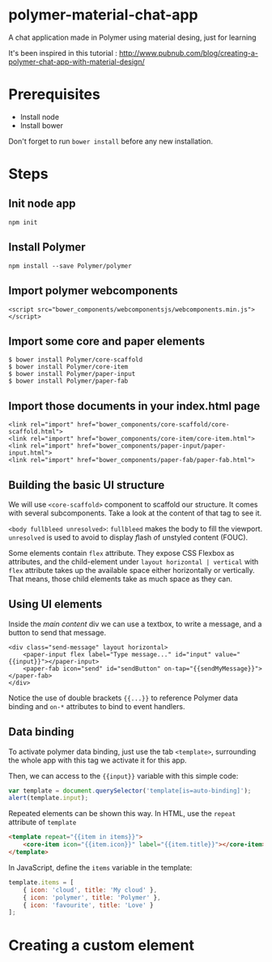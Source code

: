 # polymer-material-chat-app

A chat application made in Polymer using material desing, just for learning

It's been inspired in this tutorial : http://www.pubnub.com/blog/creating-a-polymer-chat-app-with-material-design/

# Prerequisites

- Install node
- Install bower

Don't forget to run `bower install` before any new installation.

# Steps

## Init node app

    npm init

## Install Polymer

    npm install --save Polymer/polymer

## Import polymer webcomponents

    <script src="bower_components/webcomponentsjs/webcomponents.min.js"></script>

## Import some core and paper elements

    $ bower install Polymer/core-scaffold
    $ bower install Polymer/core-item
    $ bower install Polymer/paper-input
    $ bower install Polymer/paper-fab

## Import those documents in your index.html page

    <link rel="import" href="bower_components/core-scaffold/core-scaffold.html">
    <link rel="import" href="bower_components/core-item/core-item.html">
    <link rel="import" href="bower_components/paper-input/paper-input.html">
    <link rel="import" href="bower_components/paper-fab/paper-fab.html">

## Building the basic UI structure

We will use `<core-scaffold>` component to scaffold our structure. It comes with
several subcomponents. Take a look at the content of that tag to see it.

`<body fullbleed unresolved>`: `fullbleed` makes the body to fill the viewport.
`unresolved` is used to avoid to display *f*lash *o*f *u*nstyled *c*ontent (FOUC).

Some elements contain `flex` attribute. They expose CSS Flexbox as attributes,
and the child-element under `layout horizontal | vertical` with `flex` attribute takes
up the available space either horizontally or vertically. That means, those
child elements take as much space as they can.

## Using UI elements

Inside the *main content* div we can use a textbox, to write a message, and a button
to send that message.

    <div class="send-message" layout horizontal>
        <paper-input flex label="Type message..." id="input" value="{{input}}"></paper-input>
        <paper-fab icon="send" id="sendButton" on-tap="{{sendMyMessage}}"></paper-fab>
    </div>

Notice the use of double brackets `{{...}}` to reference Polymer data binding and
`on-*` attributes to bind to event handlers.

## Data binding

To activate polymer data binding, just use the tab `<template>`, surrounding the whole
app with this tag we activate it for this app.

Then, we can access to the `{{input}}` variable with this simple code:

``` javascript
var template = document.querySelector('template[is=auto-binding]');
alert(template.input);
```

Repeated elements can be shown this way. In HTML, use the `repeat` attribute of 
`template`

``` html
<template repeat="{{item in items}}">
    <core-item icon="{{item.icon}}" label="{{item.title}}"></core-item>
</template>
```

In JavaScript, define the `items` variable in the template:

``` javascript
template.items = [
    { icon: 'cloud', title: 'My cloud' },
    { icon: 'polymer', title: 'Polymer' },
    { icon: 'favourite', title: 'Love' }
];
```

# Creating a custom element



















